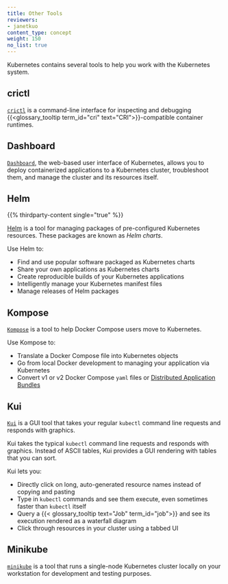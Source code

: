 ```yaml
---
title: Other Tools
reviewers:
- janetkuo
content_type: concept
weight: 150
no_list: true
---
```


<!-- overview -->
Kubernetes contains several tools to help you work with the Kubernetes system.

<!-- body -->

## crictl

[`crictl`](https://github.com/kubernetes-sigs/cri-tools) is a command-line
interface for inspecting and debugging {{<glossary_tooltip term_id="cri" text="CRI">}}-compatible
container runtimes.

## Dashboard

[`Dashboard`](/docs/tasks/access-application-cluster/web-ui-dashboard/), the web-based user interface of Kubernetes, allows you to deploy containerized applications
to a Kubernetes cluster, troubleshoot them, and manage the cluster and its
resources itself.

## Helm
{{% thirdparty-content single="true" %}}

[Helm](https://helm.sh/) is a tool for managing packages of pre-configured
Kubernetes resources. These packages are known as _Helm charts_.

Use Helm to:

* Find and use popular software packaged as Kubernetes charts
* Share your own applications as Kubernetes charts
* Create reproducible builds of your Kubernetes applications
* Intelligently manage your Kubernetes manifest files
* Manage releases of Helm packages

## Kompose

[`Kompose`](https://github.com/kubernetes/kompose) is a tool to help Docker Compose users move to Kubernetes.

Use Kompose to:

* Translate a Docker Compose file into Kubernetes objects
* Go from local Docker development to managing your application via Kubernetes
* Convert v1 or v2 Docker Compose `yaml` files or [Distributed Application Bundles](https://docs.docker.com/compose/bundles/)

## Kui

[`Kui`](https://github.com/kubernetes-sigs/kui) is a GUI tool that takes your regular
`kubectl` command line requests and responds with graphics.

Kui takes the typical `kubectl` command line requests and responds with graphics. Instead 
of ASCII tables, Kui provides a GUI rendering with tables that you can sort.

Kui lets you:

* Directly click on long, auto-generated resource names instead of copying and pasting
* Type in `kubectl` commands and see them execute, even sometimes faster than `kubectl` itself
* Query a {{< glossary_tooltip text="Job" term_id="job">}} and see its execution rendered
  as a waterfall diagram
* Click through resources in your cluster using a tabbed UI 

## Minikube

[`minikube`](https://minikube.sigs.k8s.io/docs/) is a tool that
runs a single-node Kubernetes cluster locally on your workstation for
development and testing purposes.